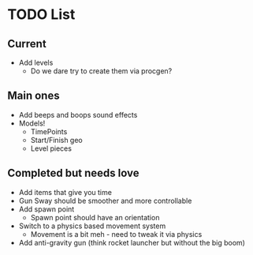 # TODO List 

## Current

 * Add levels
    * Do we dare try to create them via procgen?

## Main ones

 * Add beeps and boops sound effects 
 * Models!
    * TimePoints
    * Start/Finish geo
    * Level pieces

## Completed but needs love

 * Add items that give you time
 * Gun Sway should be smoother and more controllable
 * Add spawn point
    * Spawn point should have an orientation
 * Switch to a physics based movement system 
    * Movement is a bit meh - need to tweak it via physics
 * Add anti-gravity gun (think rocket launcher but without the big boom)
 